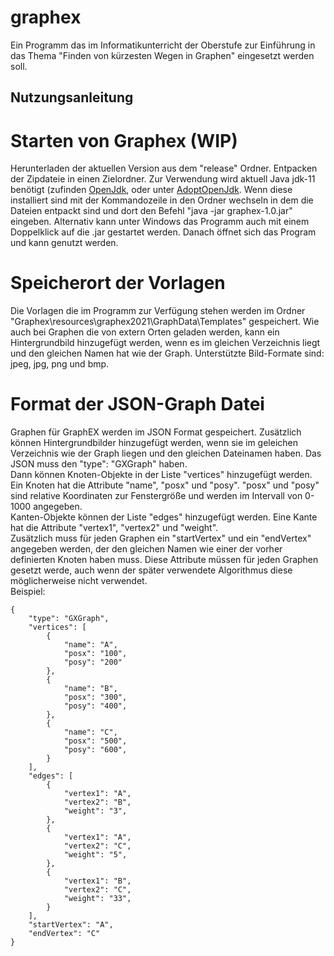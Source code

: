 # graphex
Ein Programm das im Informatikunterricht der Oberstufe zur Einführung in das Thema "Finden von kürzesten Wegen in Graphen" eingesetzt werden soll.

## Nutzungsanleitung

# Starten von Graphex (WIP)
Herunterladen der aktuellen Version aus dem "release" Ordner. Entpacken der Zipdateie in einen Zielordner. 
Zur Verwendung wird aktuell Java jdk-11 benötigt (zufinden [OpenJdk](https://jdk.java.net/java-se-ri/11), oder unter [AdoptOpenJdk](https://adoptopenjdk.net/).
Wenn diese installiert sind mit der Kommandozeile in den Ordner wechseln in dem die Dateien entpackt sind und dort den Befehl "java -jar graphex-1.0.jar" eingeben. Alternativ kann unter Windows das Programm auch mit einem Doppelklick auf die .jar gestartet werden.
Danach öffnet sich das Program und kann genutzt werden.

# Speicherort der Vorlagen
Die Vorlagen die im Programm zur Verfügung stehen werden im Ordner "Graphex\resources\graphex2021\GraphData\Templates" gespeichert. 
Wie auch bei Graphen die von extern Orten geladen werden, kann ein Hintergrundbild hinzugefügt werden, wenn es im gleichen Verzeichnis liegt und den gleichen Namen hat wie der Graph.
Unterstützte Bild-Formate sind: jpeg, jpg, png und bmp.

# Format der JSON-Graph Datei
Graphen für GraphEX werden im JSON Format gespeichert. Zusätzlich können Hintergrundbilder hinzugefügt werden, wenn sie im geleichen Verzeichnis wie der Graph liegen und den gleichen Dateinamen haben.
Das JSON muss den "type": "GXGraph" haben.  
Dann können Knoten-Objekte in der Liste "vertices" hinzugefügt werden. Ein Knoten hat die Attribute "name", "posx" und "posy". "posx" und "posy" sind relative Koordinaten zur Fenstergröße und werden im Intervall von 0-1000 angegeben.  
Kanten-Objekte können der Liste "edges" hinzugefügt werden. Eine Kante hat die Attribute "vertex1", "vertex2" und "weight".  
Zusätzlich muss für jeden Graphen ein "startVertex" und ein "endVertex" angegeben werden, der den gleichen Namen wie einer der vorher definierten Knoten haben muss. Diese Attribute müssen für jeden Graphen gesetzt werde, auch wenn der später verwendete Algorithmus diese möglicherweise nicht verwendet.  
Beispiel:
```
{  
    "type": "GXGraph",  
    "vertices": [  
        {  
            "name": "A",  
            "posx": "100",  
            "posy": "200"  
        },  
        {  
            "name": "B",  
            "posx": "300",  
            "posy": "400",  
        },  
        {  
            "name": "C",  
            "posx": "500",  
            "posy": "600",  
        }  
    ],  
    "edges": [  
        {  
            "vertex1": "A",  
            "vertex2": "B",  
            "weight": "3",    
        },  
        {  
            "vertex1": "A",  
            "vertex2": "C",  
            "weight": "5",  
        },  
        {  
            "vertex1": "B",  
            "vertex2": "C",  
            "weight": "33",  
        }  
    ],  
    "startVertex": "A",  
    "endVertex": "C"  
}

```
